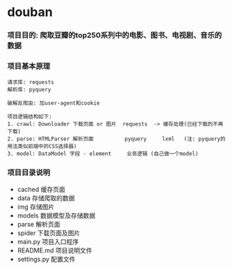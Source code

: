 # douban

### 项目目的:    爬取豆瓣的top250系列中的电影、图书、电视剧、音乐的数据

### 项目基本原理
    请求库: requests
    解析库: pyquery

    破解反爬虫: 加user-agent和cookie
        
    项目逻辑结构如下:
    1. crawl: Downloader 下载页面 or 图片  requests  -> 缓存处理(已经下载的不再下载)
    2. parse: HTMLParser 解析页面          pyquery     lxml   (注: pyquery的用法类似前端中的CSS选择器)
    3. model: DataModel 字段 - element     业务逻辑 (自己做一个model)


### 项目目录说明
* cached 缓存页面
* data 存储爬取的数据
* img 存储图片
* models 数据模型及存储数据
* parse 解析页面
* spider 下载页面及图片
* main.py 项目入口程序
* README.md 项目说明文件
* settings.py 配置文件

